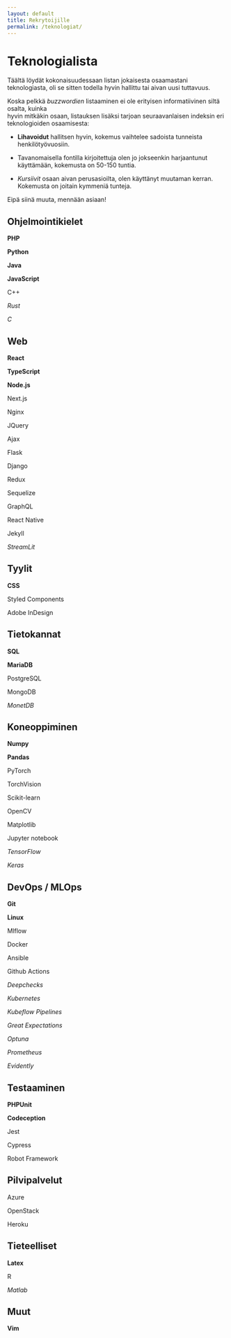 ```yaml
---
layout: default
title: Rekrytoijille
permalink: /teknologiat/
---
```


# Teknologialista

Täältä löydät kokonaisuudessaan listan jokaisesta osaamastani teknologiasta, oli se sitten todella hyvin hallittu tai aivan uusi tuttavuus.

Koska pelkkä *buzzwordien* listaaminen ei ole erityisen informatiivinen siltä osalta, kuinka<br/>
hyvin mitkäkin osaan, listauksen lisäksi tarjoan seuraavanlaisen indeksin eri teknologioiden osaamisesta:

* **Lihavoidut** hallitsen hyvin, kokemus vaihtelee sadoista tunneista henkilötyövuosiin.

* Tavanomaisella fontilla kirjoitettuja olen jo jokseenkin harjaantunut käyttämään, kokemusta on 50-150 tuntia.

* *Kursiivit* osaan aivan perusasioilta, olen käyttänyt muutaman kerran. Kokemusta on joitain kymmeniä tunteja.

Eipä siinä muuta, mennään asiaan!


## Ohjelmointikielet

**PHP**

**Python**

**Java**

**JavaScript**

C++

*Rust*

*C*

## Web

**React**

**TypeScript**

**Node.js**

Next.js

Nginx

JQuery

Ajax

Flask

Django

Redux

Sequelize

GraphQL

React Native

Jekyll

*StreamLit*

## Tyylit

**CSS**

Styled Components

Adobe InDesign

## Tietokannat

**SQL**

**MariaDB**

PostgreSQL

MongoDB

*MonetDB*

## Koneoppiminen

**Numpy**

**Pandas**

PyTorch

TorchVision

Scikit-learn

OpenCV

Matplotlib

Jupyter notebook

*TensorFlow*

*Keras*

## DevOps / MLOps

**Git**

**Linux**

Mlflow

Docker

Ansible

Github Actions

*Deepchecks*

*Kubernetes*

*Kubeflow Pipelines*

*Great Expectations*

*Optuna*

*Prometheus*

*Evidently*

## Testaaminen

**PHPUnit**

**Codeception**

Jest

Cypress

Robot Framework

## Pilvipalvelut

Azure

OpenStack

Heroku

## Tieteelliset

**Latex**

R

*Matlab*

## Muut

**Vim**
